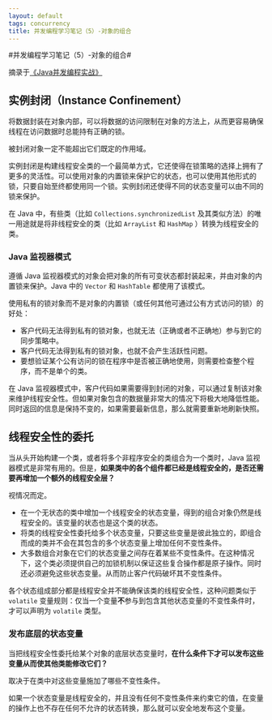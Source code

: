 ```yaml
---
layout: default
tags: concurrency
title: 并发编程学习笔记（5）-对象的组合
---
```


#并发编程学习笔记（5）-对象的组合#

摘录于[《Java并发编程实战》](http://book.douban.com/subject/10484692/)

## 实例封闭（Instance Confinement） ##

将数据封装在对象内部，可以将数据的访问限制在对象的方法上，从而更容易确保线程在访问数据时总能持有正确的锁。

被封闭对象一定不能超出它们既定的作用域。

实例封闭是构建线程安全类的一个最简单方式，它还使得在锁策略的选择上拥有了更多的灵活性。可以使用对象的内置锁来保护它的状态，也可以使用其他形式的锁，只要自始至终都使用同一个锁。实例封闭还使得不同的状态变量可以由不同的锁来保护。

在 Java 中，有些类（比如 `Collections.synchronizedList` 及其类似方法）的唯一用途就是将非线程安全的类（比如 `ArrayList` 和 `HashMap` ）转换为线程安全的类。

### Java 监视器模式 ###

遵循 Java 监视器模式的对象会把对象的所有可变状态都封装起来，并由对象的内置锁来保护。Java 中的 `Vector` 和 `HashTable` 都使用了该模式。

使用私有的锁对象而不是对象的内置锁（或任何其他可通过公有方式访问的锁）的好处：
* 客户代码无法得到私有的锁对象，也就无法（正确或者不正确地）参与到它的同步策略中。
* 客户代码无法得到私有的锁对象，也就不会产生活跃性问题。
* 要想验证某个公有访问的锁在程序中是否被正确地使用，则需要检查整个程序，而不是单个的类。

在 Java 监视器模式中，客户代码如果需要得到封闭的对象，可以通过复制该对象来维护线程安全性。但如果对象包含的数据量非常大的情况下将极大地降低性能。同时返回的信息是保持不变的，如果需要最新信息，那么就需要重新地刷新快照。

## 线程安全性的委托 ##

当从头开始构建一个类，或者将多个非程序安全的类组合为一个类时，Java 监视器模式是非常有用的。但是，**如果类中的各个组件都已经是线程安全的，是否还需要再增加一个额外的线程安全层？**

视情况而定。

* 在一个无状态的类中增加一个线程安全的状态变量，得到的组合对象仍然是线程安全的。该变量的状态也是这个类的状态。
* 将类的线程安全性委托给多个状态变量，只要这些变量是彼此独立的，即组合而成的类并不会在其包含的多个状态变量上增加任何不变性条件。
* 大多数组合对象在它们的状态变量之间存在着某些不变性条件。在这种情况下，这个类必须提供自己的加锁机制以保证这些复合操作都是原子操作。同时还必须避免这些状态变量。从而防止客户代码破坏其不变性条件。

各个状态组成部分都是线程安全并不能确保该类的线程安全性，这种问题类似于 `volatile` 变量规则：仅当一个变量**不**参与到包含其他状态变量的不变性条件时，才可以声明为 `volatile` 类型。

### 发布底层的状态变量 ###

当把线程安全性委托给某个对象的底层状态变量时，**在什么条件下才可以发布这些变量从而使其他类能修改它们？**

取决于在类中对这些变量施加了哪些不变性条件。

如果一个状态变量是线程安全的，并且没有任何不变性条件来约束它的值，在变量的操作上也不存在任何不允许的状态转换，那么就可以安全地发布这个变量。






